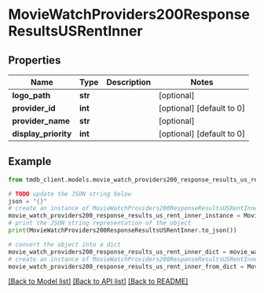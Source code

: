 # MovieWatchProviders200ResponseResultsUSRentInner


## Properties

Name | Type | Description | Notes
------------ | ------------- | ------------- | -------------
**logo_path** | **str** |  | [optional] 
**provider_id** | **int** |  | [optional] [default to 0]
**provider_name** | **str** |  | [optional] 
**display_priority** | **int** |  | [optional] [default to 0]

## Example

```python
from tmdb_client.models.movie_watch_providers200_response_results_us_rent_inner import MovieWatchProviders200ResponseResultsUSRentInner

# TODO update the JSON string below
json = "{}"
# create an instance of MovieWatchProviders200ResponseResultsUSRentInner from a JSON string
movie_watch_providers200_response_results_us_rent_inner_instance = MovieWatchProviders200ResponseResultsUSRentInner.from_json(json)
# print the JSON string representation of the object
print(MovieWatchProviders200ResponseResultsUSRentInner.to_json())

# convert the object into a dict
movie_watch_providers200_response_results_us_rent_inner_dict = movie_watch_providers200_response_results_us_rent_inner_instance.to_dict()
# create an instance of MovieWatchProviders200ResponseResultsUSRentInner from a dict
movie_watch_providers200_response_results_us_rent_inner_from_dict = MovieWatchProviders200ResponseResultsUSRentInner.from_dict(movie_watch_providers200_response_results_us_rent_inner_dict)
```
[[Back to Model list]](../README.md#documentation-for-models) [[Back to API list]](../README.md#documentation-for-api-endpoints) [[Back to README]](../README.md)


